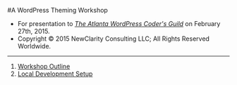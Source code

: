 #A WordPress Theming Workshop
- For presentation to [_The Atlanta WordPress Coder's Guild_](http://www.meetup.com/atlanta-wordpress-coders-guild/events/220154221/) on February 27th, 2015.
- Copyright &copy; 2015 NewClarity Consulting LLC; All Rights Reserved Worldwide.

---
1. [Workshop Outline](workshop-outline.md)
2. [Local Development Setup](local-dev-setup.md)